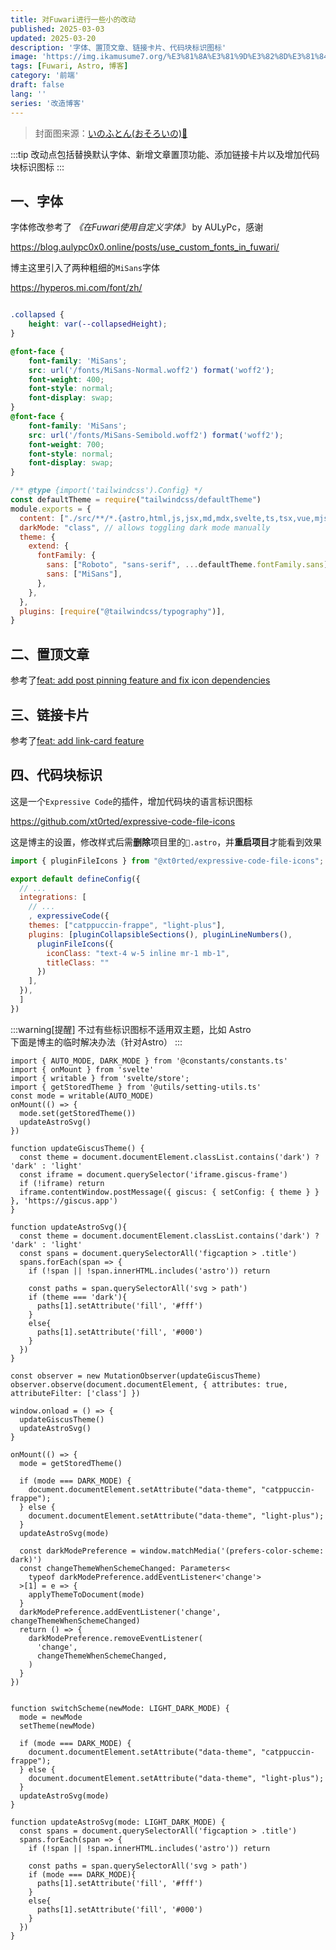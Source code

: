 ```yaml
---
title: 对Fuwari进行一些小的改动
published: 2025-03-03
updated: 2025-03-20
description: '字体、置顶文章、链接卡片、代码块标识图标'
image: 'https://img.ikamusume7.org/%E3%81%8A%E3%81%9D%E3%82%8D%E3%81%84%E3%81%AE.webp'
tags: [Fuwari, Astro, 博客]
category: '前端'
draft: false 
lang: ''
series: '改造博客'
---
```


> 封面图来源：[いのふとん(おそろいの)🔗](https://www.pixiv.net/artworks/68673127)

:::tip
改动点包括替换默认字体、新增文章置顶功能、添加链接卡片以及增加代码块标识图标
:::

## 一、字体

字体修改参考了 *《在Fuwari使用自定义字体》* by AULyPc，感谢

https://blog.aulypc0x0.online/posts/use_custom_fonts_in_fuwari/

博主这里引入了两种粗细的`MiSans`字体

https://hyperos.mi.com/font/zh/

```css title="src\styles\main.css" ins={5-18}

.collapsed {
    height: var(--collapsedHeight);
}

@font-face {
    font-family: 'MiSans';
    src: url('/fonts/MiSans-Normal.woff2') format('woff2');
    font-weight: 400;
    font-style: normal;
    font-display: swap;
}
@font-face {
    font-family: 'MiSans';
    src: url('/fonts/MiSans-Semibold.woff2') format('woff2');
    font-weight: 700;
    font-style: normal;
    font-display: swap;
}
```



```js title="tailwind.config.cjs" ins={10} del={9}
/** @type {import('tailwindcss').Config} */
const defaultTheme = require("tailwindcss/defaultTheme")
module.exports = {
  content: ["./src/**/*.{astro,html,js,jsx,md,mdx,svelte,ts,tsx,vue,mjs}"],
  darkMode: "class", // allows toggling dark mode manually
  theme: {
    extend: {
      fontFamily: {
        sans: ["Roboto", "sans-serif", ...defaultTheme.fontFamily.sans],
        sans: ["MiSans"],
      },
    },
  },
  plugins: [require("@tailwindcss/typography")],
}

```

## 二、置顶文章

参考了[feat: add post pinning feature and fix icon dependencies](https://github.com/saicaca/fuwari/pull/317)

## 三、链接卡片

参考了[feat: add link-card feature](https://github.com/saicaca/fuwari/pull/324/commits)

## 四、代码块标识

这是一个`Expressive Code`的插件，增加代码块的语言标识图标

https://github.com/xt0rted/expressive-code-file-icons

这是博主的设置，修改样式后需**删除**项目里的`📁.astro`，并**重启项目**才能看到效果

```js title="astro.config.mjs" ins={1, 10-13}
import { pluginFileIcons } from "@xt0rted/expressive-code-file-icons";

export default defineConfig({
  // ...
  integrations: [
    // ...
    , expressiveCode({
    themes: ["catppuccin-frappe", "light-plus"],
    plugins: [pluginCollapsibleSections(), pluginLineNumbers(), 
      pluginFileIcons({
        iconClass: "text-4 w-5 inline mr-1 mb-1",
        titleClass: ""
      })
    ],
  }),
  ]
})
```

:::warning[提醒]
不过有些标识图标不适用双主题，比如 Astro<br>
下面是博主的临时解决办法（针对Astro）
:::

```svelte title="src\components\widget\Comments.svelte" ins={8, 18-32, 39}
import { AUTO_MODE, DARK_MODE } from '@constants/constants.ts'
import { onMount } from 'svelte'
import { writable } from 'svelte/store';
import { getStoredTheme } from '@utils/setting-utils.ts'
const mode = writable(AUTO_MODE)
onMount(() => {
  mode.set(getStoredTheme())
  updateAstroSvg()
})

function updateGiscusTheme() {
  const theme = document.documentElement.classList.contains('dark') ? 'dark' : 'light'
  const iframe = document.querySelector('iframe.giscus-frame')
  if (!iframe) return
  iframe.contentWindow.postMessage({ giscus: { setConfig: { theme } } }, 'https://giscus.app')
}

function updateAstroSvg(){
  const theme = document.documentElement.classList.contains('dark') ? 'dark' : 'light'
  const spans = document.querySelectorAll('figcaption > .title')
  spans.forEach(span => {
    if (!span || !span.innerHTML.includes('astro')) return

    const paths = span.querySelectorAll('svg > path')
    if (theme === 'dark'){
      paths[1].setAttribute('fill', '#fff')
    }
    else{
      paths[1].setAttribute('fill', '#000')
    }
  })
}

const observer = new MutationObserver(updateGiscusTheme)
observer.observe(document.documentElement, { attributes: true, attributeFilter: ['class'] })

window.onload = () => {
  updateGiscusTheme()
  updateAstroSvg()
}
```
```svelte title="src\components\LightDarkSwitch.svelte" ins={9, 36, 39-52} collapse={12-23}
onMount(() => {
  mode = getStoredTheme()

  if (mode === DARK_MODE) {
    document.documentElement.setAttribute("data-theme", "catppuccin-frappe");
  } else {
    document.documentElement.setAttribute("data-theme", "light-plus");
  }
  updateAstroSvg(mode)
  
  const darkModePreference = window.matchMedia('(prefers-color-scheme: dark)')
  const changeThemeWhenSchemeChanged: Parameters<
    typeof darkModePreference.addEventListener<'change'>
  >[1] = e => {
    applyThemeToDocument(mode)
  }
  darkModePreference.addEventListener('change', changeThemeWhenSchemeChanged)
  return () => {
    darkModePreference.removeEventListener(
      'change',
      changeThemeWhenSchemeChanged,
    )
  }
})


function switchScheme(newMode: LIGHT_DARK_MODE) {
  mode = newMode
  setTheme(newMode)
  
  if (mode === DARK_MODE) {
    document.documentElement.setAttribute("data-theme", "catppuccin-frappe");
  } else {
    document.documentElement.setAttribute("data-theme", "light-plus");
  }
  updateAstroSvg(mode)
}

function updateAstroSvg(mode: LIGHT_DARK_MODE) {
  const spans = document.querySelectorAll('figcaption > .title')
  spans.forEach(span => {
    if (!span || !span.innerHTML.includes('astro')) return

    const paths = span.querySelectorAll('svg > path')
    if (mode === DARK_MODE){
      paths[1].setAttribute('fill', '#fff')
    }
    else{
      paths[1].setAttribute('fill', '#000')
    }
  })
}
```

